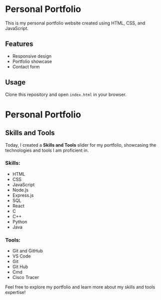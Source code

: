 # Personal Portfolio
This is my personal portfolio website created using HTML, CSS, and JavaScript.

## Features
- Responsive design
- Portfolio showcase
- Contact form

## Usage
Clone this repository and open `index.html` in your browser.


# Personal Portfolio

## Skills and Tools

Today, I created a **Skills and Tools** slider for my portfolio, showcasing the technologies and tools I am proficient in. 

### Skills:
- HTML
- CSS
- JavaScript
- Node.js
- Express.js
- SQL
- React
- C
- C++
- Python 
- Java

### Tools:
- Git and GitHub
- VS Code
- Git
- Git Hub
- Cmd
- Cisco Tracer

Feel free to explore my portfolio and learn more about my skills and tools expertise!

